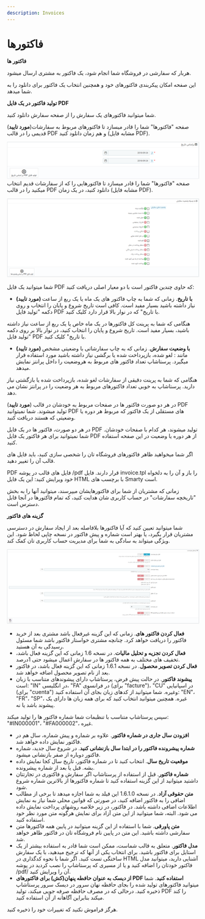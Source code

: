 ```yaml
---
description: Invoices
---
```


# فاکتورها

**فاکتور ها**

هربار که سفارشی در فروشگاه شما انجام شود، یک فاکتور به مشتری ارسال میشود.



این صفحه امکان پیکربندی فاکتورهای خود و همچنین انتخاب یک فاکتور برای دانلود را به شما میدهد.

**تولید فاکتور در یک فایل PDF**

شما میتوانید فاکتورهای یک سفارش را از صفحه سفارش دانلود کنید.

\(**مورد تایید**\)صفحه "فاکتورها" شما را قادر میسازد تا فاکتورهای مربوط به سفارشات قدیمی را در قالب PDF و هم زمان دانلود کنید \(مشابه فایل PDF\).

![](../../../../.gitbook/assets/0%20%2837%29.png)صفحه "فاکتورها" شما را قادر میسازد تا فاکتورهایی را که از سفارشات قدیم انتخاب میکنید را در قالب PDF دانلود کنید، در یک زمان \(مشابه فایل PDF\).

![](../../../../.gitbook/assets/1%20%2821%29.png)

شما میتوانید یک فایل PDF که حاوی چندین فاکتور است با دو معیار اصلی دریافت کنید:

* **\(مورد تایید\) با تاریخ**. زمانی که شما به چاپ فاکتور های یک ماه یا یک ربع از ساعت نیاز داشته باشید بسیار مفید است. کافی است تاریخ شروع و پایان را انتخاب و روی دکمه "تولید فایل PDF با تاریخ" که در نوار بالا قرار دارد کلیک کنید.

هنگامی که شما به پرینت کل فاکتورها در یک ماه خاص یا یک ربع از ساعت نیاز داشته باشید، بسیار مفید است. تاریخ شروع و پایان را انتخاب کنید، در نوار بالا بر روی دکمه "تولید فایل PDF با تاریخ" کلیک کنید.

* **\(مورد تایید\) با وضعیت سفارش**. زمانی که به چاپ سفارشاتی با وضعیتی مشخص مانند : لغو شده، بازپرداخت شده یا برگشی نیاز داشته باشید مورد استفاده قرار میگیرد. پرستاشاپ تعداد فاکتور های مربوط به هروضعیت را داخل پرانتز نمایش میدهد.

هنگامی که شما به پرینت دقیقی از سفارشات لغو شده، بازپرداخت شده یا بازگشتی نیاز دارید. پرستاشاپ به خوبی تعداد فاکتورهای مربوط به هر وضعیت را در پرانتز نشان می دهد.

\(**مورد تایید**\) در هر دو صورت فاکتور ها در صفحات مربوط به خودشان در قالب PDF تولید میشوند. شما نمیتوانید PDF های مستقلی از یک فاکتور که مربوط هر دوره یا وضعیتی که هستند دریافت کنید.

در هر دو صورت، فاکتور ها در یک فایل PDF تولید میشوند، هر کدام با صفحات خودشان. شما نمیتوانید برای هر فاکتور یک فایل PDF از هر دوره یا وضعیت در این صفحه استفاده کنید.

اگر شما میخواهید ظاهر فاکتورهای فروشگاه تان را شخصی سازی کنید، باید فایل های قالب آن را تغییر دهید.

PDF فایل های قالب در پوشه /pdf قرار دارند. فایل invoice.tpl را باز و آن را به دلخواه خود ویرایش کنید: این یک فایل HTML با برچسب های Smarty است.

زمانی که مشتریان از شما برای فاکتورهایشان میپرسند، میتوانید آنها را به بخش "تاریخچه سفارشات" در حساب کاربری شان هدایت کنید، که تمام فاکتورها در آنجا قابل دسترس است.

**گزینه های فاکتور**

شما میتوانید تعیین کنید که آیا فاکتورها بلافاصله بعد از ایجاد سفارش در دسترسی مشتریان قرار بگیرد، یا بهتر است شماره و پیش فاکتور در نسخه چاپی لحاظ شود. این ویژگی میتواند به سادگی به شما برای مدیریت حساب کاربری تان کمک کند.

![](../../../../.gitbook/assets/2%20%2817%29.png)

* **فعال کردن فاکتور های**. زمانی که این گزینه غیرفعال باشد مشتری بعد از خرید فاکتور را دریافت خواهد کرد. چنانچه مشتری خواستار فاکتور باشد شما مسئول رسیدگی به آن هستید.
* **فعال کردن تجزیه و تحلیل مالیات**. در نسخه 1.6 زمانی که این گزینه فعال باشد، تخفیف های مختلف به همه فاکتور ها در سفارش اعمال میشود حتی 1درصد.
* **فعال کردن تصویر محصول**. در نسخه 1.6.1 زمانی که این گزینه فعال باشد، در فاکتور بعد از نام تصویر محصول اضافه خواهد شد.
* **پیشوند فاکتور**. در حالت پیش فرض، پرستاشاپ دارای پیشوندهای متناسب با زبان است: "IN" در انگلیسی، "FA" در فرانسوی \(برای "facture"\)، "CU" در اسپانیایی \(برای "cuenta"\) وغیره. شما میتوانید از کدهای زبان بجای آن استفاده کنید: "EN"، "FR"، "SP"، غیره. همچنین میتوانید انتخاب کنید که برای همه زبان ها دارای یک پیشوند باشد یا نه.

سپس پرستاشاپ متناسب با تنظیمات شما شماره فاکتور ها را تولید میکند: "\#IN000001"، "\#FA000002"، غیره.

* **افزودن سال جاری در شماره فاکتور**. علاوه بر شماره و پیش شماره، سال هم در فاکتور نمایش داده خواهد شد.
* **شماره پیشرونده فاکتور را در ابتدا سال بازنشانی کنید**. در شروع سال جدید، شماره فاکتور دوباره از صفر بازنشانی میشود.
* **موقعیت تاریخ سال**. انتخاب کنید تا در شماره فاکتور، تاریخ سال کجا نمایش داده بشه. قبل یا بعد از شماره پیشرونده.
* **شماره فاکتور**. قبل از استفاده از پرستاشاپ اگر سفارش و فاکتوری در تجارتتان داشتید میتوانید از این گزینه استفاده کنید تا شماره فاکتورها از بالاترین شماره شروع شود.
* **متن حقوقی آزاد**. در نسخه 1.6.1.0 این فیلد به شما اجازه میدهد تا برخی از مطالب اضافی را به فاکتور اضافه کنید، در صورتی که قوانین محلی شما نیاز به نمایش اطلاعات اضافی داشته باشد. در فاکتور، در زیر خلاصه روشهای پرداخت نمایش داده می شود. البته، شما میتوانید از این متن آزاد برای نمایش هرگونه متن مورد نظر خود استفاده کنید.
* **متن پاورقی**. شما با استفاده از این گزینه میتوانید در پایین همه فاکتورها متن سفارشی داشته باشید. این متن در پایین نام فروشگاه تان در فاکتور ظاهر خواهد شد.
* **مدل فاکتور**. متعلق به قالب شماست، ممکن است شما قادر به استفاده بیشتر از یک استایل برای فاکتور باشید. برای انتخاب یکی از آنها که ترجیح میدهید، با یک سفارش ساختگی تست کنید. اگر شما با نحوه کدگذاری در HTML آشنایی دارید، میتوانید مدل فاکتور خودتان را اضافه کنید و یا از مسیری که پرستاشاپ را نصب کردید در پوشه /pdf/ آن را ویرایش کنید.
* **از دیسک به عنوان حافطه پنهان\(کش\) برای فاکتورهای PDF استفاده کنید**. شما میتوانید فاکتورهای تولید شده را بجای حافظه نهان سرور در دیسک سرور پرستاشاپ ذخیره کنید. درحالی که در مصرف حافظه صرفه جویی میکند، تولید PDF را کند میکند بنابراین آگاهانه از آن استفاده کنید.

هرگز فراموش نکنید که تغییرات خود را ذخیره کنید.

